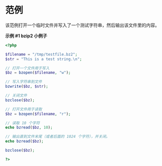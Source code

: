 范例
====

该范例打开一个临时文件并写入了一个测试字符串，然后输出该文件里的内容。

**示例 \#1 bzip2 小例子**

``` php
<?php

$filename = "/tmp/testfile.bz2";
$str = "This is a test string.\n";

// 打开一个文件用于写入
$bz = bzopen($filename, "w");

// 写入字符串到文件
bzwrite($bz, $str);

// 关闭文件
bzclose($bz);

// 打开文件用于读取
$bz = bzopen($filename, "r");

// 读取 10 个字符
echo bzread($bz, 10);

// 输出直到文件末尾（或者后面的 1024 个字符），并关闭。 
echo bzread($bz);

bzclose($bz);

?>
```
